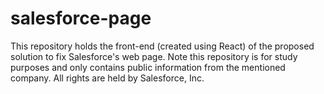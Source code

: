 # salesforce-page
This repository holds the front-end (created using React) of the proposed solution to fix Salesforce's web page. Note this repository is for study purposes and only contains public information from the mentioned company. All rights are held by Salesforce, Inc.
